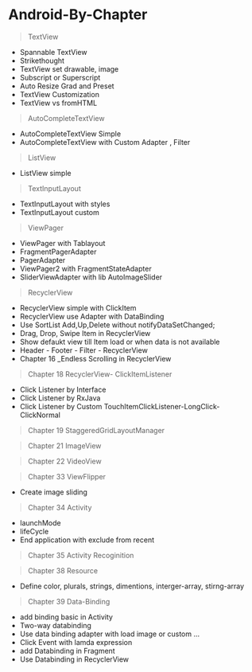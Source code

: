 #  Android-By-Chapter


> TextView
- Spannable TextView 
- Strikethought
- TextView set drawable, image
- Subscript or Superscript
- Auto Resize Grad and Preset
- TextView Customization
- TextView vs fromHTML

> AutoCompleteTextView
- AutoCompleteTextView Simple
- AutoCompleteTextView with Custom Adapter , Filter

> ListView
- ListView simple

> TextInputLayout
- TextInputLayout with styles
- TextInputLayout custom

> ViewPager
- ViewPager with Tablayout
- FragmentPagerAdapter
- PagerAdapter
- ViewPager2 with FragmentStateAdapter
- SliderViewAdapter with lib AutoImageSlider

> RecyclerView
- RecyclerView simple with ClickItem
- RecyclerView use Adapter with DataBinding
- Use SortList Add,Up,Delete without notifyDataSetChanged;
- Drag, Drop, Swipe Item in RecyclerView
- Show defaukt view till Item load or when data is not available
- Header - Footer - Filter - RecyclerView
- Chapter 16 _Endless Scrolling in RecyclerView

> Chapter 18 RecyclerView- ClickItemListener
- Click Listener by Interface
- Click Listener by RxJava
- Click Listener by Custom TouchItemClickListener-LongClick-ClickNormal
> Chapter 19 StaggeredGridLayoutManager

> Chapter 21 ImageView

> Chapter 22 VideoView

> Chapter 33 ViewFlipper
- Create image sliding

> Chapter 34 Activity
- launchMode
- lifeCycle
- End application with exclude from recent

> Chapter 35 Activity Recoginition

> Chapter 38 Resource
- Define color, plurals, strings, dimentions, interger-array, stirng-array

> Chapter 39 Data-Binding
- add binding basic in Activity
- Two-way databinding
- Use data binding adapter with load image or custom ...
- Click Event with lamda expression
- add Databinding in Fragment
- Use Databinding in RecyclerView